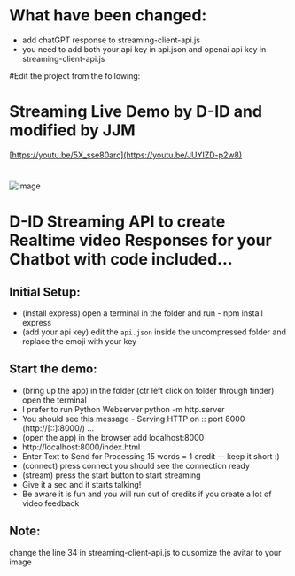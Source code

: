 # What have been changed:

 * add chatGPT response to streaming-client-api.js
 * you need to add both your api key in api.json and openai api key in streaming-client-api.js

#Edit the project from the following:

# Streaming Live Demo by D-ID and modified by JJM
[https://youtu.be/5X_sse80arc](https://youtu.be/JUYIZD-p2w8)
#
![image](https://github.com/jjmlovesgit/d-id_streams/assets/47751509/1706072d-19cb-44a3-865e-2657ace373df)
# D-ID Streaming API to create Realtime video Responses for your Chatbot with code included...

## Initial Setup:
* (install express) open a terminal in the folder and run  - npm install express
* (add your api key) edit the `api.json` inside the uncompressed folder and replace the emoji with your key


## Start the demo:
* (bring up the app) in the folder (ctr left click on folder through finder) open the terminal
* I prefer to run Python Webserver python -m http.server
* You should see this message - Serving HTTP on :: port 8000 (http://[::]:8000/) ...
* (open the app) in the browser add localhost:8000
* http://localhost:8000/index.html
* Enter Text to Send for Processing 15 words = 1 credit -- keep it short :)
* (connect) press connect you should see the connection ready
* (stream) press the start button to start streaming
* Give it a sec and it starts talking!
* Be aware it is fun and you will run out of credits if you create a lot of video feedback

## Note:
change the line 34 in streaming-client-api.js to cusomize the avitar to your image
